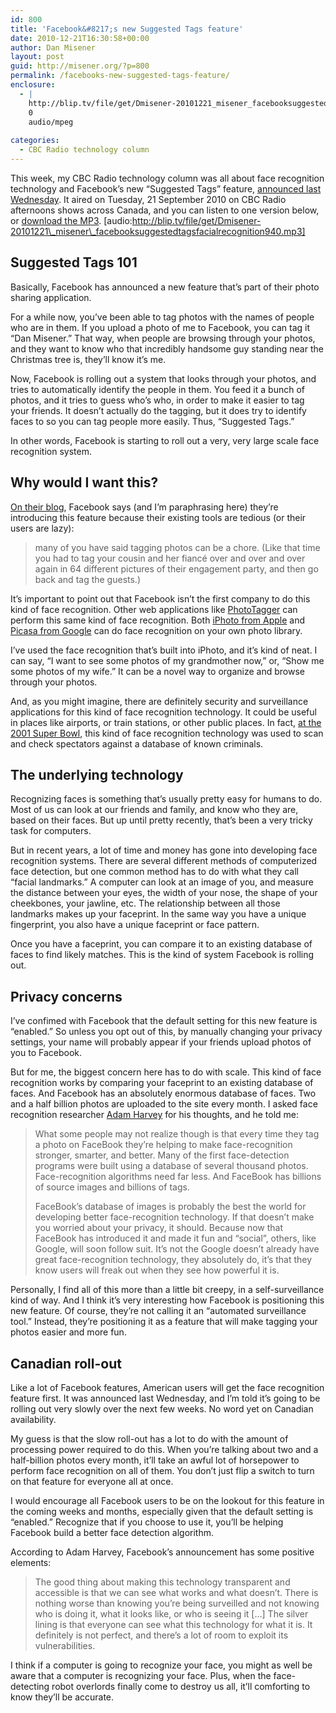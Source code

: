 ```yaml
---
id: 800
title: 'Facebook&#8217;s new Suggested Tags feature'
date: 2010-12-21T16:30:58+00:00
author: Dan Misener
layout: post
guid: http://misener.org/?p=800
permalink: /facebooks-new-suggested-tags-feature/
enclosure:
  - |
    http://blip.tv/file/get/Dmisener-20101221_misener_facebooksuggestedtagsfacialrecognition940.mp3
    0
    audio/mpeg
    
categories:
  - CBC Radio technology column
---
```

This week, my CBC Radio technology column was all about face recognition technology and Facebook’s new “Suggested Tags” feature, [announced last Wednesday](http://www.facebook.com/blog.php?post=467145887130). It aired on Tuesday, 21 September 2010 on CBC Radio afternoons shows across Canada, and you can listen to one version below, or [download the MP3](http://blip.tv/file/get/Dmisener-20101221_misener_facebooksuggestedtagsfacialrecognition940.mp3). [audio:http://blip.tv/file/get/Dmisener-20101221\_misener\_facebooksuggestedtagsfacialrecognition940.mp3] 

## Suggested Tags 101

Basically, Facebook has announced a new feature that&#8217;s part of their photo sharing application.
  
For a while now, you&#8217;ve been able to tag photos with the names of people who are in them. If you upload a photo of me to Facebook, you can tag it &#8220;Dan Misener.&#8221; That way, when people are browsing through your photos, and they want to know who that incredibly handsome guy standing near the Christmas tree is, they&#8217;ll know it&#8217;s me.

Now, Facebook is rolling out a system that looks through your photos, and tries to automatically identify the people in them. You feed it a bunch of photos, and it tries to guess who&#8217;s who, in order to make it easier to tag your friends. It doesn&#8217;t actually do the tagging, but it does try to identify faces to so you can tag people more easily. Thus, “Suggested Tags.”

In other words, Facebook is starting to roll out a very, very large scale face recognition system.

## Why would I want this?

[On their blog](http://www.facebook.com/blog.php?post=467145887130), Facebook says (and I&#8217;m paraphrasing here) they’re introducing this feature because their existing tools are tedious (or their users are lazy):

> many of you have said tagging photos can be a chore. (Like that time you had to tag your cousin and her fiancé over and over and over again in 64 different pictures of their engagement party, and then go back and tag the guests.)

It&#8217;s important to point out that Facebook isn&#8217;t the first company to do this kind of face recognition. Other web applications like [PhotoTagger](http://blog.face.com/2009/07/21/our-newest-creation-photo-tagger/) can perform this same kind of face recognition. Both [iPhoto from Apple](http://www.apple.com/findouthow/photos/#faces) and [Picasa from Google](http://picasa.google.com/features-nametags.html) can do face recognition on your own photo library.

I&#8217;ve used the face recognition that&#8217;s built into iPhoto, and it&#8217;s kind of neat. I can say, &#8220;I want to see some photos of my grandmother now,&#8221; or, &#8220;Show me some photos of my wife.&#8221; It can be a novel way to organize and browse through your photos.

And, as you might imagine, there are definitely security and surveillance applications for this kind of face recognition technology. It could be useful in places like airports, or train stations, or other public places. In fact, [at the 2001 Super Bowl](http://www.wired.com/politics/law/news/2001/02/41571), this kind of face recognition technology was used to scan and check spectators against a database of known criminals.

## The underlying technology

Recognizing faces is something that&#8217;s usually pretty easy for humans to do. Most of us can look at our friends and family, and know who they are, based on their faces. But up until pretty recently, that&#8217;s been a very tricky task for computers.

But in recent years, a lot of time and money has gone into developing face recognition systems. There are several different methods of computerized face detection, but one common method has to do with what they call “facial landmarks.” A computer can look at an image of you, and measure the distance between your eyes, the width of your nose, the shape of your cheekbones, your jawline, etc. The relationship between all those landmarks makes up your faceprint. In the same way you have a unique fingerprint, you also have a unique faceprint or face pattern.

Once you have a faceprint, you can compare it to an existing database of faces to find likely matches. This is the kind of system Facebook is rolling out.

## Privacy concerns

I’ve confimed with Facebook that the default setting for this new feature is &#8220;enabled.&#8221; So unless you opt out of this, by manually changing your privacy settings, your name will probably appear if your friends upload photos of you to Facebook.

But for me, the biggest concern here has to do with scale. This kind of face recognition works by comparing your faceprint to an existing database of faces. And Facebook has an absolutely enormous database of faces. Two and a half billion photos are uploaded to the site every month. I asked face recognition researcher [Adam Harvey](http://ahprojects.com/) for his thoughts, and he told me:

> What some people may not realize though is that every time they tag a photo on FaceBook they&#8217;re helping to make face-recognition stronger, smarter, and better. Many of the first face-detection programs were built using a database of several thousand photos. Face-recognition algorithms need far less. And FaceBook has billions of source images and billions of tags.
> 
> FaceBook&#8217;s database of images is probably the best the world for developing better face-recognition technology. If that doesn&#8217;t make you worried about your privacy, it should. Because now that FaceBook has introduced it and made it fun and &#8220;social&#8221;, others, like Google, will soon follow suit. It&#8217;s not the Google doesn&#8217;t already have great face-recognition technology, they absolutely do, it&#8217;s that they know users will freak out when they see how powerful it is.

Personally, I find all of this more than a little bit creepy, in a self-surveillance kind of way. And I think it&#8217;s very interesting how Facebook is positioning this new feature. Of course, they&#8217;re not calling it an &#8220;automated surveillance tool.&#8221; Instead, they&#8217;re positioning it as a feature that will make tagging your photos easier and more fun.

## Canadian roll-out

Like a lot of Facebook features, American users will get the face recognition feature first. It was announced last Wednesday, and I&#8217;m told it&#8217;s going to be rolling out very slowly over the next few weeks. No word yet on Canadian availability.

My guess is that the slow roll-out has a lot to do with the amount of processing power required to do this. When you&#8217;re talking about two and a half-billion photos every month, it&#8217;ll take an awful lot of horsepower to perform face recognition on all of them. You don&#8217;t just flip a switch to turn on that feature for everyone all at once.

I would encourage all Facebook users to be on the lookout for this feature in the coming weeks and months, especially given that the default setting is “enabled.” Recognize that if you choose to use it, you&#8217;ll be helping Facebook build a better face detection algorithm.

According to Adam Harvey, Facebook&#8217;s announcement has some positive elements:

> The good thing about making this technology transparent and accessible is that we can see what works and what doesn&#8217;t. There is nothing worse than knowing you&#8217;re being surveilled and not knowing who is doing it, what it looks like, or who is seeing it […] The silver lining is that everyone can see what this technology for what it is. It definitely is not perfect, and there&#8217;s a lot of room to exploit its vulnerabilities.

I think if a computer is going to recognize your face, you might as well be aware that a computer is recognizing your face. Plus, when the face-detecting robot overlords finally come to destroy us all, it’ll comforting to know they’ll be accurate.